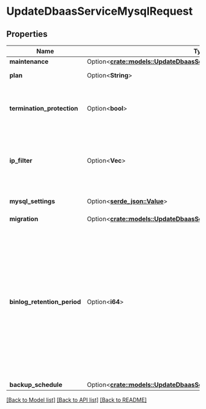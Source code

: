 # UpdateDbaasServiceMysqlRequest

## Properties

Name | Type | Description | Notes
------------ | ------------- | ------------- | -------------
**maintenance** | Option<[**crate::models::UpdateDbaasServiceMysqlRequestMaintenance**](update_dbaas_service_mysql_request_maintenance.md)> |  | [optional]
**plan** | Option<**String**> | Subscription plan | [optional]
**termination_protection** | Option<**bool**> | Service is protected against termination and powering off | [optional]
**ip_filter** | Option<**Vec<String>**> | Allow incoming connections from CIDR address block, e.g. '10.20.0.0/16' | [optional]
**mysql_settings** | Option<[**serde_json::Value**](.md)> | MySQL-specific settings | [optional]
**migration** | Option<[**crate::models::UpdateDbaasServiceMysqlRequestMigration**](update_dbaas_service_mysql_request_migration.md)> |  | [optional]
**binlog_retention_period** | Option<**i64**> | The minimum amount of time in seconds to keep binlog entries before deletion. This may be extended for services that require binlog entries for longer than the default for example if using the MySQL Debezium Kafka connector. | [optional]
**backup_schedule** | Option<[**crate::models::UpdateDbaasServiceMysqlRequestBackupSchedule**](update_dbaas_service_mysql_request_backup_schedule.md)> |  | [optional]

[[Back to Model list]](../README.md#documentation-for-models) [[Back to API list]](../README.md#documentation-for-api-endpoints) [[Back to README]](../README.md)


